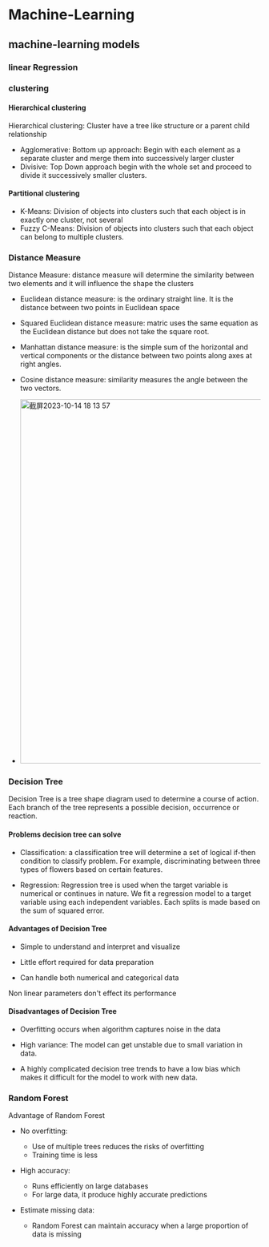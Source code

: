 # Machine-Learning
## machine-learning models
### linear Regression
### clustering
#### Hierarchical clustering
Hierarchical clustering: Cluster have a tree like structure or a parent child relationship 
- Agglomerative: Bottom up approach: Begin with each element as a separate cluster and merge them into successively larger cluster 
- Divisive: Top Down approach begin with the whole set and proceed to divide it successively smaller clusters. 
#### Partitional clustering 
- K-Means: Division of objects into clusters such that each object is in exactly one cluster, not several  
- Fuzzy C-Means: Division of objects into clusters such that each object can belong to multiple clusters.
### Distance Measure 
Distance Measure: distance measure will determine the similarity between two elements and it will influence the shape the clusters 
- Euclidean distance measure: is the ordinary straight line. It is the distance between two points in Euclidean space
- Squared Euclidean distance measure: matric uses the same equation as the Euclidean distance but does not take the square root.
- Manhattan distance measure: is the simple sum of the horizontal and vertical components or the distance between two points along axes at right angles.  
- Cosine distance measure: similarity measures the angle between the two vectors. 

- <img width="727" alt="截屏2023-10-14 18 13 57" src="https://github.com/Felicia1993/Machine-Learning/assets/22839284/05f18377-53ee-4da5-918b-5f7d3271def2">

### Decision Tree
Decision Tree is a tree shape diagram used to determine a course of action. Each branch of the tree represents a possible decision, occurrence or reaction. 
#### Problems decision tree can solve
- Classification: a classification tree will determine a set of logical if-then condition to classify problem. For example, discriminating between three types of flowers based on certain features. 

- Regression: Regression tree is used when the target variable is numerical or continues in nature. We fit a regression model to a target variable using each independent variables. Each splits is made based on the sum of squared error.
#### Advantages of Decision Tree 
- Simple to understand and interpret and visualize 

- Little effort required for data preparation 

- Can handle both numerical and categorical data 

Non linear parameters don't effect its performance 
#### Disadvantages of Decision Tree 
- Overfitting occurs when algorithm captures noise in the data 

- High variance: The model can get unstable due to small variation in data. 

- A highly complicated decision tree trends to have a low bias which makes it difficult for the model to work with new data.

### Random Forest
Advantage of Random Forest 
- No overfitting:
	- Use of multiple trees reduces the risks of overfitting
	- Training time is less
- High accuracy:
	- Runs efficiently on large databases
	- For large data, it produce highly accurate predictions  
  

- Estimate missing data: 
	- Random Forest can maintain accuracy when a large proportion of data is missing 


 
